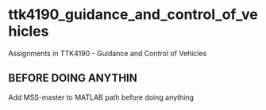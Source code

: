 # ttk4190_guidance_and_control_of_vehicles
Assignments in TTK4190 - Guidance and Control of Vehicles

## BEFORE DOING ANYTHIN

Add MSS-master to MATLAB path before doing anything
